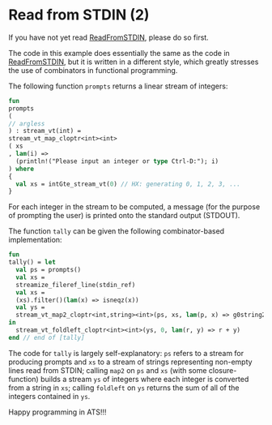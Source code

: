 # Read from STDIN (2)

If you have not yet read [ReadFromSTDIN](./ReadFromSTDIN), please
do so first.

The code in this example does essentially the same as the
code in [ReadFromSTDIN](./ReadFromSTDIN), but it is written in a
different style, which greatly stresses the use of combinators in
functional programming.

The following function ```prompts``` returns a linear stream of
integers:
  
```ats
fun
prompts
(
// argless
) : stream_vt(int) =
stream_vt_map_cloptr<int><int>
( xs
, lam(i) =>
  (println!("Please input an integer or type Ctrl-D:"); i)
) where
{
  val xs = intGte_stream_vt(0) // HX: generating 0, 1, 2, 3, ...
}
```

For each integer in the stream to be computed, a message (for the
purpose of prompting the user) is printed onto the standard output
(STDOUT).

The function ```tally``` can be given the following combinator-based
implementation:


```ats
fun
tally() = let
  val ps = prompts()
  val xs =
  streamize_fileref_line(stdin_ref)
  val xs =
  (xs).filter()(lam(x) => isneqz(x))
  val ys =
  stream_vt_map2_cloptr<int,string><int>(ps, xs, lam(p, x) => g0string2int(x))
in
  stream_vt_foldleft_cloptr<int><int>(ys, 0, lam(r, y) => r + y)
end // end of [tally]
```

The code for ```tally``` is largely self-explanatory: ```ps``` refers
to a stream for producing prompts and ```xs``` to a stream of strings
representing non-empty lines read from STDIN; calling ```map2``` on
```ps``` and ```xs``` (with some closure-function) builds a stream
```ys``` of integers where each integer is converted from a string in
```xs```; calling ```foldleft``` on ```ys``` returns the sum of all of
the integers contained in ```ys```.

Happy programming in ATS!!!
